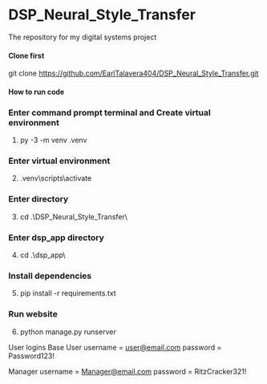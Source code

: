 # DSP_Neural_Style_Transfer
The repository for my digital systems project

#### Clone first
git clone https://github.com/EarlTalavera404/DSP_Neural_Style_Transfer.git

#### How to run code
### Enter command prompt terminal and Create virtual environment
1. py -3 -m venv .venv
### Enter virtual environment
2. .venv\scripts\activate
### Enter directory
3. cd .\DSP_Neural_Style_Transfer\
### Enter dsp_app directory
4. cd .\dsp_app\
### Install dependencies
5. pip install -r requirements.txt
### Run website
6. python manage.py runserver

User logins
Base User
username = user@email.com
password = Password123!

Manager 
username = Manager@email.com
password = RitzCracker321!
